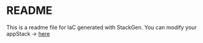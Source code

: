 # README
This is a readme file for IaC generated with StackGen.
You can modify your appStack -> [here](http://main.dev.stackgen.com/appstacks/fe53f96e-8ad2-495b-bd67-cb98eb83a961)

